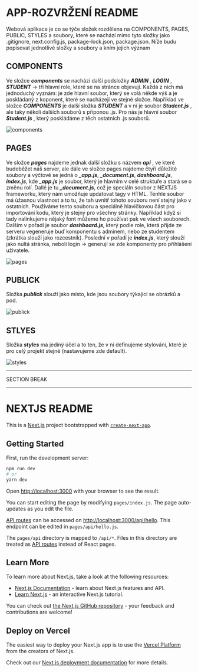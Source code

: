 # APP-ROZVRŽENÍ README

Webová aplikace je co se týče složek rozdělena na COMPONENTS, PAGES, PUBLIC, STYLES a soubory, které se nachází mimo tyto složky jako .gitignore, next.config.js, package-lock.json, package.json. Níže budu popisovat jednotlivé složky a soubory a kním jejich význam

## COMPONENTS

Ve složce __*components*__  se nachází další podsložky __*ADMIN*__ , __*LOGIN*__ , __*STUDENT*__  -> tři hlavní role, které se na stránce objevují. Každá z nich má jednoduchý vyznám: je zde hlavní soubor, který se volá někde výš a je poskládaný z koponent, které se nacházejí ve stejné složce. Například ve složce __*COMPONENTS*__  je další složka __*STUDENT*__  a v ní je soubor __*Student.js*__ , ale taky několi dalších souborů s příponou .js. Pro nás je hlavní soubor __*Student.js*__ , který poskládáme z těch ostatních .js souborů. 

![components](https://user-images.githubusercontent.com/47132583/195803207-3ec83d83-5cc0-4364-bad9-9f065084c452.png)

## PAGES

Ve složce __*pages*__ najdeme jednak další složku s názvem __*api*__ , ve které budeběžet náš server, ale dále ve složce pages najdeme čtyři důležité soubory a výčtově se jedná o __*_app.js*__, __*_document.js*__, __*dashboard.js*__, __*index.js*__, kde __*_app.js*__ je soubor, který je hlavním v celé struktuře a stará se o změnu rolí. Dallé je tu __*_document.js*__, což je speciáln soubor z NEXTJS frameworku, který nám umožňuje updatovat tagy v HTML. Tenhle soubor má úžasnou vlastnost a to tu, že tah <head /> uvnitř tohoto souboru není stejný jako v ostatních. Používáme tento souboru a speciálně hlavičkovou část pro importování kodu, který je stejný pro všechny stránky. Například když si tady nalinkujeme nějaký font můžeme ho používat pak ve všech souborech. Dalším v pořadí je soubor __*dashboard.js*__, který podle role, která přijde ze serveru vegeneruje buď komponentu s adminem, nebo ze studentem (zkrátka slouží jako rozcestník). Poslední v pořadí je __*index.js*__, který slouží jako nultá stránka, neboli login -> generují se zde komponenty pro přihlášení uživatele. 

![pages](https://user-images.githubusercontent.com/47132583/195806664-e311d6cf-d197-445c-9402-8f8d0903877d.png)

## PUBLICK

Složka __*publick*__ slouží jako místo, kde jsou soubory týkající se obrázků a pod.

![publick](https://user-images.githubusercontent.com/47132583/195807038-9d50d3e9-63c3-40a5-b6aa-d719b0f048b6.png)

## STLYES

Složka __*styles*__ má jediný účel a to ten, že v ní definujeme stylování, které je pro celý projekt stejné (nastavujeme zde default).

![styles](https://user-images.githubusercontent.com/47132583/195807404-c363f29c-985b-4bbd-88f0-0b26fcd9c997.png)

---

SECTION BREAK

---

# NEXTJS README

This is a [Next.js](https://nextjs.org/) project bootstrapped with [`create-next-app`](https://github.com/vercel/next.js/tree/canary/packages/create-next-app).

## Getting Started

First, run the development server:

```bash
npm run dev
# or
yarn dev
```

Open [http://localhost:3000](http://localhost:3000) with your browser to see the result.

You can start editing the page by modifying `pages/index.js`. The page auto-updates as you edit the file.

[API routes](https://nextjs.org/docs/api-routes/introduction) can be accessed on [http://localhost:3000/api/hello](http://localhost:3000/api/hello). This endpoint can be edited in `pages/api/hello.js`.

The `pages/api` directory is mapped to `/api/*`. Files in this directory are treated as [API routes](https://nextjs.org/docs/api-routes/introduction) instead of React pages.

## Learn More

To learn more about Next.js, take a look at the following resources:

- [Next.js Documentation](https://nextjs.org/docs) - learn about Next.js features and API.
- [Learn Next.js](https://nextjs.org/learn) - an interactive Next.js tutorial.

You can check out [the Next.js GitHub repository](https://github.com/vercel/next.js/) - your feedback and contributions are welcome!

## Deploy on Vercel

The easiest way to deploy your Next.js app is to use the [Vercel Platform](https://vercel.com/new?utm_medium=default-template&filter=next.js&utm_source=create-next-app&utm_campaign=create-next-app-readme) from the creators of Next.js.

Check out our [Next.js deployment documentation](https://nextjs.org/docs/deployment) for more details.
